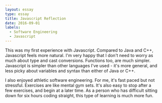 ```yaml
---
layout: essay
type: essay
title: Javascript Reflection
date: 2016-09-01
labels:
  - Software Engineering
  - Javascript
---
```

This was my first experience with Javascript.  Compared to Java and C++, Javascript feels more natural.  I'm very happy that I don't need to worry as much about type and cast conversions.  Functions too, are much simpler.  Javascript is simpler than other languages I've used - it's more general, and less picky about variables and syntax than either of Java or C++.

I also enjoyed athletic software engineering.  For me, it's fast paced but not stressful.  Exercises are like mental gym sets.  It's also easy to stop after a few exercises, and begin at a later time.  As a person who has difficult sitting down for six hours coding straight, this type of learning is much more fun.
